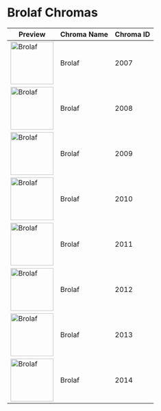 # Brolaf Chromas

| Preview | Chroma Name | Chroma ID |
|---|---|---|
| <img src='https://raw.communitydragon.org/latest/plugins/rcp-be-lol-game-data/global/default/v1/champion-chroma-images/2/2007.png' alt='Brolaf' width='100'> | Brolaf | 2007 |
| <img src='https://raw.communitydragon.org/latest/plugins/rcp-be-lol-game-data/global/default/v1/champion-chroma-images/2/2008.png' alt='Brolaf' width='100'> | Brolaf | 2008 |
| <img src='https://raw.communitydragon.org/latest/plugins/rcp-be-lol-game-data/global/default/v1/champion-chroma-images/2/2009.png' alt='Brolaf' width='100'> | Brolaf | 2009 |
| <img src='https://raw.communitydragon.org/latest/plugins/rcp-be-lol-game-data/global/default/v1/champion-chroma-images/2/2010.png' alt='Brolaf' width='100'> | Brolaf | 2010 |
| <img src='https://raw.communitydragon.org/latest/plugins/rcp-be-lol-game-data/global/default/v1/champion-chroma-images/2/2011.png' alt='Brolaf' width='100'> | Brolaf | 2011 |
| <img src='https://raw.communitydragon.org/latest/plugins/rcp-be-lol-game-data/global/default/v1/champion-chroma-images/2/2012.png' alt='Brolaf' width='100'> | Brolaf | 2012 |
| <img src='https://raw.communitydragon.org/latest/plugins/rcp-be-lol-game-data/global/default/v1/champion-chroma-images/2/2013.png' alt='Brolaf' width='100'> | Brolaf | 2013 |
| <img src='https://raw.communitydragon.org/latest/plugins/rcp-be-lol-game-data/global/default/v1/champion-chroma-images/2/2014.png' alt='Brolaf' width='100'> | Brolaf | 2014 |
